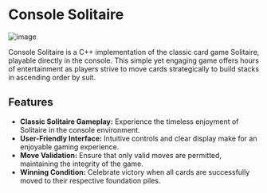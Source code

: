 # Console Solitaire

![image](https://user-images.githubusercontent.com/106553136/227746532-9ba026bd-7924-408e-842a-2e84f1334bbb.png)

Console Solitaire is a C++ implementation of the classic card game Solitaire, playable directly in the console. This simple yet engaging game offers hours of entertainment as players strive to move cards strategically to build stacks in ascending order by suit.

## Features

- **Classic Solitaire Gameplay:** Experience the timeless enjoyment of Solitaire in the console environment.
- **User-Friendly Interface:** Intuitive controls and clear display make for an enjoyable gaming experience.
- **Move Validation:** Ensure that only valid moves are permitted, maintaining the integrity of the game.
- **Winning Condition:** Celebrate victory when all cards are successfully moved to their respective foundation piles.






